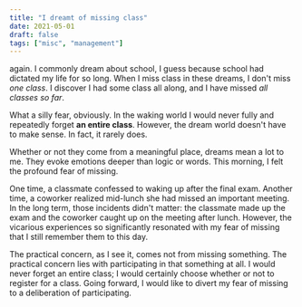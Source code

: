 ```yaml
---
title: "I dreamt of missing class"
date: 2021-05-01
draft: false
tags: ["misc", "management"]
---
```

again. I commonly dream about school, I guess because school had dictated my life for so long. When I miss class in these dreams, I don't miss _one class_. I discover I had some class all along, and I have missed _all classes so far_.

What a silly fear, obviously. In the waking world I would never fully and repeatedly forget **an entire class**. However, the dream world doesn't have to make sense. In fact, it rarely does. 

Whether or not they come from a meaningful place, dreams mean a lot to me. They evoke emotions deeper than logic or words. This morning, I felt the profound fear of missing.

One time, a classmate confessed to waking up after the final exam. Another time, a coworker realized mid-lunch she had missed an important meeting. In the long term, those incidents didn't matter: the classmate made up the exam and the coworker caught up on the meeting after lunch. However, the vicarious experiences so significantly resonated with my fear of missing that I still remember them to this day.

The practical concern, as I see it, comes not from missing something. The practical concern lies with participating in that something at all. I would never forget an entire class; I would certainly choose whether or not to register for a class. Going forward, I would like to divert my fear of missing to a deliberation of participating.
